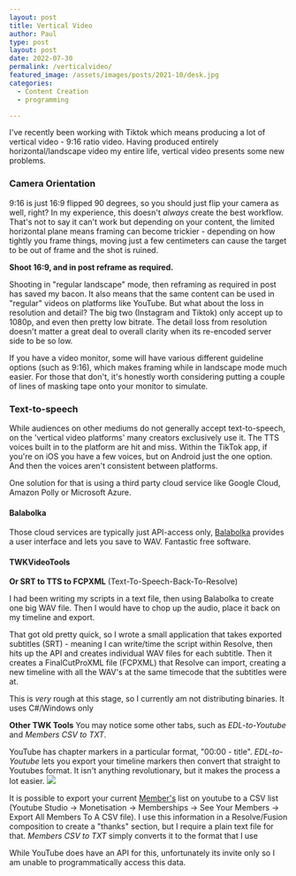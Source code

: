 ```yaml
---
layout: post
title: Vertical Video
author: Paul
type: post
layout: post
date: 2022-07-30
permalink: /verticalvideo/
featured_image: /assets/images/posts/2021-10/desk.jpg
categories:
  - Content Creation
  - programming

---
```

I've recently been working with Tiktok which means producing a lot of vertical video - 9:16 ratio video. Having produced entirely horizontal/landscape video my entire life, vertical video presents some new problems.
### Camera Orientation
9:16 is just 16:9 flipped 90 degrees, so you should just flip your camera as well, right? In my experience, this doesn't *always* create the best workflow. That's not to say it can't work but depending on your content, the limited horizontal plane means framing can become trickier - depending on how tightly you frame things, moving just a few centimeters can cause the target to be out of frame and the shot is ruined. 

**Shoot 16:9, and in post reframe as required.**

Shooting in "regular landscape" mode, then reframing as required in post has saved my bacon. It also means that the same content can be used in "regular" videos on platforms like YouTube. But what about the loss in resolution and detail? The big two (Instagram and Tiktok) only accept up to 1080p, and even then pretty low bitrate. The detail loss from resolution doesn't matter a great deal to overall clarity when its re-encoded server side to be so low.

If you have a video monitor, some will have various different guideline options (such as 9:16), which makes framing while in landscape mode much easier. For those that don't, it's honestly worth considering putting a couple of lines of masking tape onto your monitor to simulate.

### Text-to-speech
While audiences on other mediums do not generally accept text-to-speech, on the 'vertical video platforms' many creators exclusively use it. The TTS voices built in to the platform are hit and miss. Within the TikTok app, if you're on iOS you have a few voices, but on Android just the one option. And then the voices aren't consistent between platforms.

One solution for that is using a third party cloud service like Google Cloud, Amazon Polly or Microsoft Azure.

#### Balabolka 
Those cloud services are typically just API-access only, [Balabolka](http://www.cross-plus-a.com/balabolka.htm) provides a user interface and lets you save to WAV. Fantastic free software.

#### TWKVideoTools
**Or SRT to TTS to FCPXML** (Text-To-Speech-Back-To-Resolve)  

I had been writing my scripts in a text file, then using Balabolka to create one big WAV file. Then I would have to chop up the audio, place it back on my timeline and export.

That got old pretty quick, so I wrote a small application that takes exported subtitles (SRT) - meaning I can write/time the script within Resolve, then hits up the API and creates individual WAV files for each subtitle. Then it creates a FinalCutProXML file (FCPXML) that Resolve can import, creating a new timeline with all the WAV's at the same timecode that the subtitles were at.

This is *very* rough at this stage, so I currently am not distributing binaries. It uses C#/Windows only

**Other TWK Tools**
You may notice some other tabs, such as *EDL-to-Youtube* and *Members CSV to TXT*.

YouTube has chapter markers in a particular format, "00:00 - title". *EDL-to-Youtube* lets you export your timeline markers then convert that straight to Youtubes format. It isn't anything revolutionary, but it makes the process a lot easier.
![](https://thewoodknight.github.io/EDLtoYT/example.jpg)

It is possible to export your current [Member's](https://www.youtube.com/intl/en_uk/join/) list on youtube to a CSV list (Youtube Studio -> Monetisation -> Memberships -> See Your Members -> Export All Members To A CSV file). 
I use this information in a Resolve/Fusion composition to create a "thanks" section, but I require a plain text file for that. *Members CSV to TXT* simply converts it to the format that I use

While YouTube does have an API for this, unfortunately its invite only so I am unable to programmatically access this data.